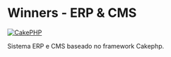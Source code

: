 Winners - ERP & CMS
=======

[![CakePHP](http://cakephp.org/img/cake-logo.png)](http://www.cakephp.org)

Sistema ERP e CMS baseado no framework Cakephp.
